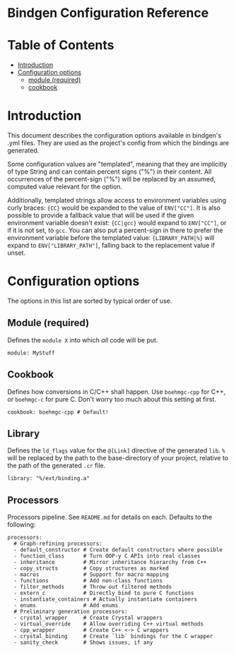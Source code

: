 # Bindgen Configuration Reference

# Table of Contents

<!--ts-->
   * [Introduction](#introduction)
   * [Configuration options](#configuration-options)
      * [module (required)](#module-required)
      * [cookbook](#cookbook)

<!-- Added by: docelic, at: Thu 28 May 2020 10:54:48 PM CEST -->

<!--te-->

# Introduction

This document describes the configuration options available in
bindgen's .yml files. They are used as the project's config
from which the bindings are generated.

Some configuration values are "templated", meaning that they are
implicitly of type String and can contain percent signs ("%") in
their content. All occurrences of the percent-sign ("%") will be
replaced by an assumed, computed value relevant for the option.

Additionally, templated strings allow access to environment variables using
curly braces: `{CC}` would be expanded to the value of `ENV["CC"]`.  It is
also possible to provide a fallback value that will be used if the given
environment variable doesn't exist: `{CC|gcc}` would expand to `ENV["CC"]`,
or if it is not set, to `gcc`.  You can also put a percent-sign in there
to prefer the environment variable before the templated value:
`{LIBRARY_PATH|%}` will expand to `ENV["LIBRARY_PATH"]`, falling back to
the replacement value if unset.

# Configuration options

The options in this list are sorted by typical order of use.

## Module (required)

Defines the `module X` into which *all* code will be put.

```
module: MyStuff
```

## Cookbook

Defines how conversions in C/C++ shall happen. Use `boehmgc-cpp` for C++,
or `boehmgc-c` for pure C. Don't worry too much about this setting at first.

```
cookbook: boehmgc-cpp # Default!
```

## Library

Defines the `ld_flags` value for the `@[Link]` directive of the generated `lib`.
`%` will be replaced by the path to the base-directory of your project, relative
to the path of the generated `.cr` file.

```
library: "%/ext/binding.a"
```

## Processors

Processors pipeline.  See `README.md` for details on each.
Defaults to the following:

```
processors:
  # Graph-refining processors:
  - default_constructor # Create default constructors where possible
  - function_class      # Turn OOP-y C APIs into real classes
  - inheritance         # Mirror inheritance hierarchy from C++
  - copy_structs        # Copy structures as marked
  - macros              # Support for macro mapping
  - functions           # Add non-class functions
  - filter_methods      # Throw out filtered methods
  - extern_c            # Directly bind to pure C functions
  - instantiate_containers # Actually instantiate containers
  - enums               # Add enums
  # Preliminary generation processors:
  - crystal_wrapper     # Create Crystal wrappers
  - virtual_override    # Allow overriding C++ virtual methods
  - cpp_wrapper         # Create C++ <-> C wrappers
  - crystal_binding     # Create `lib` bindings for the C wrapper
  - sanity_check        # Shows issues, if any
```
